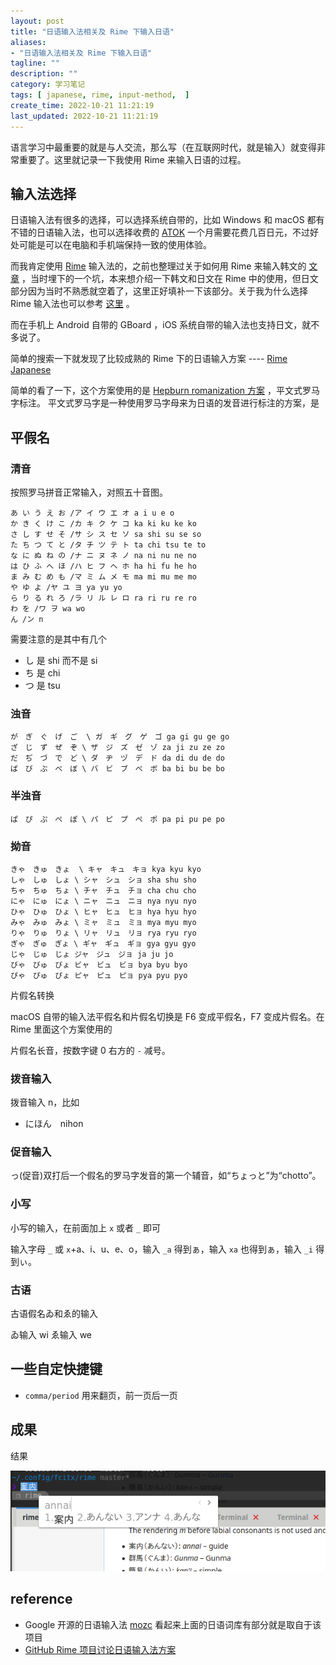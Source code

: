```yaml
---
layout: post
title: "日语输入法相关及 Rime 下输入日语"
aliases:
- "日语输入法相关及 Rime 下输入日语"
tagline: ""
description: ""
category: 学习笔记
tags: [ japanese, rime, input-method,  ]
create_time: 2022-10-21 11:21:19
last_updated: 2022-10-21 11:21:19
---
```


语言学习中最重要的就是与人交流，那么写（在互联网时代，就是输入）就变得非常重要了。这里就记录一下我使用 Rime 来输入日语的过程。

## 输入法选择

日语输入法有很多的选择，可以选择系统自带的，比如 Windows 和 macOS 都有不错的日语输入法，也可以选择收费的 [ATOK](https://www.atok.com/) 一个月需要花费几百日元，不过好处可能是可以在电脑和手机端保持一致的使用体验。

而我肯定使用 [Rime](/post/2014/11/rime.html) 输入法的，之前也整理过关于如何用 Rime 来输入韩文的 [文章](/post/2019/08/rime-korean-japanese-input-method.html) ，当时埋下的一个坑，本来想介绍一下韩文和日文在 Rime 中的使用，但日文部分因为当时不熟悉就空着了，这里正好填补一下该部分。关于我为什么选择 Rime 输入法也可以参考 [这里](/post/2019/12/rime-input-method.html) 。

而在手机上 Android 自带的 GBoard ，iOS 系统自带的输入法也支持日文，就不多说了。

简单的搜索一下就发现了比较成熟的 Rime 下的日语输入方案 ---- [Rime Japanese](https://github.com/gkovacs/rime-japanese)

简单的看了一下，这个方案使用的是 [Hepburn romanization 方案](https://en.wikipedia.org/wiki/Hepburn_romanization) ，平文式罗马字标注。
平文式罗马字是一种使用罗马字母来为日语的发音进行标注的方案，是

## 平假名

### 清音

按照罗马拼音正常输入，对照五十音图。

```
あ い う え お /ア イ ウ エ オ a i u e o
か き く け こ /カ キ ク ケ コ ka ki ku ke ko
さ し す せ そ /サ シ ス セ ソ sa shi su se so
た ち つ て と /タ チ ツ テ ト ta chi tsu te to
な に ぬ ね の /ナ ニ ヌ ネ ノ na ni nu ne no
は ひ ふ へ ほ /ハ ヒ フ ヘ ホ ha hi fu he ho
ま み む め も /マ ミ ム メ モ ma mi mu me mo
や ゆ よ /ヤ ユ ヨ ya yu yo
ら り る れ ろ /ラ リ ル レ ロ ra ri ru re ro
わ を /ワ ヲ wa wo
ん /ン n
```

需要注意的是其中有几个

- し 是 shi 而不是 si
- ち 是 chi
- つ 是 tsu

### 浊音

```
が　ぎ　ぐ　げ　ご  \ ガ　ギ　グ　ゲ　ゴ ga gi gu ge go
ざ　じ　ず　ぜ　ぞ \ ザ　ジ　ズ　ゼ　ゾ za ji zu ze zo
だ　ぢ　づ　で　ど \ ダ　ヂ　ヅ　デ　ド da di du de do
ば　び　ぶ　べ　ぼ \ バ　ビ　ブ　べ　ボ ba bi bu be bo
```

### 半浊音

```
ぱ　ぴ　ぷ　ぺ　ぽ \ パ　ピ　プ　ぺ　ポ pa pi pu pe po
```

### 拗音

```
きゃ　きゅ　きょ  \ キャ　キュ　キョ kya kyu kyo
しゃ　しゅ　しょ \ シャ　シュ　ショ sha shu sho
ちゃ　ちゅ　ちょ \ チャ　チュ　チョ cha chu cho
にゃ　にゅ　にょ \ ニャ　ニュ　ニョ nya nyu nyo
ひゃ　ひゅ　ひょ \ ヒャ　ヒュ　ヒョ hya hyu hyo
みゃ　みゅ　みょ \ ミャ　ミュ　ミョ mya myu myo
りゃ　りゅ　りょ \ リャ　リュ　リョ rya ryu ryo
ぎゃ　ぎゅ　ぎょ \ ギャ　ギュ　ギョ gya gyu gyo
じゃ　じゅ　じょ ジャ　ジュ　ジョ ja ju jo
びゃ　びゅ　びょ ビャ　ビュ　ビョ bya byu byo
ぴゃ　ぴゅ　ぴょ ピャ　ピュ　ピョ pya pyu pyo
```

片假名转换

macOS 自带的输入法平假名和片假名切换是  F6 变成平假名，F7 变成片假名。在 Rime 里面这个方案使用的

片假名长音，按数字键 0 右方的 `-` 减号。

### 拨音输入

拨音输入 n，比如

- にほん　nihon

### 促音输入

っ(促音)双打后一个假名的罗马字发音的第一个辅音，如“ちょっと”为“chotto”。

### 小写
小写的输入，在前面加上 `x` 或者 `_` 即可

输入字母 `_` 或 `x`+a、i、u、e、o，输入 `_a` 得到ぁ，输入 `xa` 也得到ぁ，输入 `_i` 得到ぃ。

### 古语

古语假名ゐ和ゑ的输入

ゐ输入 wi ゑ输入 we

## 一些自定快捷键

- `comma/period`  用来翻页，前一页后一页

## 成果
结果

![rime japanese](/assets/screenshot-area-2022-10-21-132954.png)

## reference

- Google 开源的日语输入法 [mozc](https://github.com/google/mozc) 看起来上面的日语词库有部分就是取自于该项目
- [GitHub Rime 项目讨论日语输入法方案](https://github.com/rime/home/issues/68)
